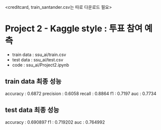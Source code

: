 <creditcard, train_santander.csv는 따로 다운로드 필요>

# Project 2 - Kaggle style : 투표 참여 예측
 * train data : ssu_ai/train.csv
 * test data : ssu_ai/test.csv
 * code : ssu_ai/Project2.ipynb

## train data 최종 성능
 accuracy : 0.6872
 precision : 0.6058
 recall : 0.8864
 f1 : 0.7197
 auc : 0.7734
 
## test data 최종 성능
 accuracy : 0.690897
 f1 : 0.719202
 auc : 0.764992
